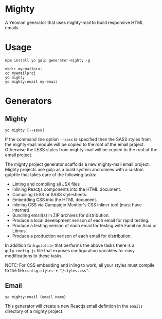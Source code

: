 # Mighty

A Yeoman generator that uses mighty-mail to build responsive HTML emails.

# Usage

	npm install yo gulp generator-mighty -g

	mkdir myemailproj
	cd myemailproj
	yo mighty
	yo mighty:email my-email

# Generators

## Mighty

	yo mighty [--sass]

If the command line option `--sass` is specified then the SASS styles from the mighty-mail module will be copied
to the root of the email project. Otherwise the LESS styles from mighty-mail will be copied to the root of the email project.

The mighty project generator scaffolds a new mighty-mail email project. Mighty projects
use gulp as a build system and comes with a custom gulpfile that takes care of the following tasks:

- Linting and compiling all JSX files
- Inlining Reactjs components into the HTML document.
- Compiling LESS or SASS stylesheets.
- Embedding CSS into the HTML document.
- Inlining CSS via Campaigin Montior's CSS inliner tool (must have internet).
- Bundling email(s) in ZIP archives for distribution.
- Produce a local development verison of each email for rapid testing.
- Produce a testing verison of each email for testing with Eamil on Acid or Litmus.
- Produce a production verison of each email for distribution.

In addition to a `gulpfile` that performs the above tasks there is a `gulp.config.js` file that
exposes configuration variables for easy modifications to these tasks.

NOTE: For CSS embedding and inling to work, all your styles must compile to the file `config.styles + "/styles.css"`.


## Email

	yo mighty:email {email name}

This generator will create a new Reactjs email defintion in the `emails` directory of a mighty project.